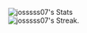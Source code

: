 
![josssss07's Stats](https://github-readme-stats.vercel.app/api?username=josssss07&theme=tokyonight&show_icons=true&hide_border=false&count_private=true)<br>
![josssss07's Streak](https://github-readme-streak-stats.herokuapp.com/?user=josssss07&theme=tokyonight&hide_border=false).<br>
<!--![josssss07's Top Languages](https://github-readme-stats.vercel.app/api/top-langs/?username=josssss07&theme=tokyonight&show_icons=true&hide_border=false&layout=compact)<br>-->

<!--
**josssss07/josssss07** is a ✨ _special_ ✨ repository because its `README.md` (this file) appears on your GitHub profile.

Here are some ideas to get you started:

- 🔭 I’m currently working on ...
- 🌱 I’m currently learning ...
- 👯 I’m looking to collaborate on ...
- 🤔 I’m looking for help with ...
- 💬 Ask me about ...
- 📫 How to reach me: ...
- 😄 Pronouns: ...
- ⚡ Fun fact: ...
-->
